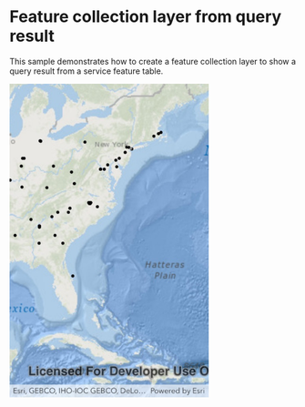 # Feature collection layer from query result

This sample demonstrates how to create a feature collection layer to show a query result from a service feature table.

<img src="FeatureCollectionLayerFromQuery.jpg" width="350"/>
